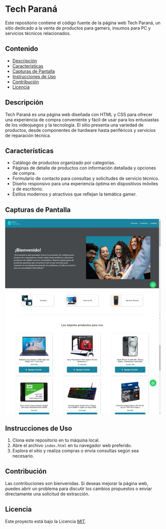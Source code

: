 # Tech Paraná

Este repositorio contiene el código fuente de la página web Tech Paraná, un sitio dedicado a la venta de productos para gamers, insumos para PC y servicios técnicos relacionados.

## Contenido

- [Descripción](#descripción)
- [Características](#características)
- [Capturas de Pantalla](#capturas-de-pantalla)
- [Instrucciones de Uso](#instrucciones-de-uso)
- [Contribución](#contribución)
- [Licencia](#licencia)

## Descripción

Tech Paraná es una página web diseñada con HTML y CSS para ofrecer una experiencia de compra conveniente y fácil de usar para los entusiastas de los videojuegos y la tecnología. El sitio presenta una variedad de productos, desde componentes de hardware hasta periféricos y servicios de reparación técnica.

## Características

- Catálogo de productos organizado por categorías.
- Páginas de detalle de productos con información detallada y opciones de compra.
- Formulario de contacto para consultas y solicitudes de servicio técnico.
- Diseño responsivo para una experiencia óptima en dispositivos móviles y de escritorio.
- Estilos modernos y atractivos que reflejan la temática gamer.

## Capturas de Pantalla

![Captura de pantalla 1](assets/screenshots/screenshot1.jpeg)
![Captura de pantalla 2](assets/screenshots/screenshot2.jpeg)

## Instrucciones de Uso

1. Clona este repositorio en tu máquina local.
2. Abre el archivo `index.html` en tu navegador web preferido.
3. Explora el sitio y realiza compras o envía consultas según sea necesario.

## Contribución

Las contribuciones son bienvenidas. Si deseas mejorar la página web, puedes abrir un problema para discutir los cambios propuestos o enviar directamente una solicitud de extracción.

## Licencia

Este proyecto está bajo la Licencia [MIT](LICENSE).
